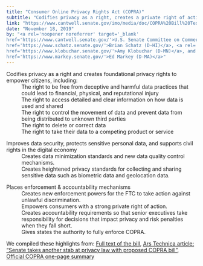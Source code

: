 ```yaml
---
title: "Consumer Online Privacy Rights Act (COPRA)"
subtitle: "Codifies privacy as a right, creates a private right of action to enforce privacy rights and enables platform enforcement and accountability"
link: "https://www.cantwell.senate.gov/imo/media/doc/COPRA%20Bill%20Text.pdf"
date: "November 18, 2019"
by: "<a rel='noopener noreferrer' target='_blank'
href='https://www.cantwell.senate.gov/'>U.S. Senate Committee on Commerce, Science, and Transportation Ranking Member Maria Cantwell (D-WA)</a> and fellow senior members Senators <a rel='noopener noreferrer' target='_blank'
href='https://www.schatz.senate.gov/'>Brian Schatz (D-HI)</a>, <a rel='noopener noreferrer' target='_blank'
href='https://www.klobuchar.senate.gov/'>Amy Klobuchar (D-MN)</a>, and <a rel='noopener noreferrer' target='_blank'
href='https://www.markey.senate.gov/'>Ed Markey (D-MA)</a>"
---
```


<dl>
  <dt>Codifies privacy as a right and creates foundational privacy rights to empower citizens, including:</dt>
  <dd>
    The right to be free from deceptive and harmful data practices that could lead to financial, physical, and reputational injury
  </dd>
  <dd>
    The right to access detailed and clear information on how data is used and shared
  </dd>
  <dd>
    The right to control the movement of data and prevent data from being distributed to unknown third parties
  </dd>
  <dd>
    The right to delete or correct data
  </dd>
  <dd>
    The right to take their data to a competing product or service
  </dd>
</dl>

<dl>
  <dt>Improves data security, protects sensitive personal data, and supports civil rights in the digital economy
  </dt>
  <dd>
    Creates data minimization standards and new data quality control mechanisms.
  </dd>
  <dd>
    Creates heightened privacy standards for collecting and sharing sensitive data such as biometric data and geolocation data.
  </dd>
</dl>

<dl>
  <dt>Places enforcement & accountability mechanisms</dt>
  <dd>
    Creates new enforcement powers for the FTC to take action against unlawful discrimination.
  </dd>
  <dd>
    Empowers consumers with a strong private right of action.
  </dd>
  <dd>
    Creates accountability requirements so that senior executives take responsibility for decisions that impact privacy and risk penalties when they fall short.
  </dd>
  <dd>
    Gives states the authority to fully enforce COPRA.
  </dd>
</dl>

We compiled these highlights from: <a rel="noopener noreferrer" target="_blank"
href="https://www.cantwell.senate.gov/imo/media/doc/COPRA%20Bill%20Text.pdf">Full text of the bill</a>, <a rel="noopener noreferrer" target="_blank"
href="https://arstechnica.com/tech-policy/2019/11/senate-takes-another-stab-at-privacy-law-with-proposed-copra-bill/">Ars Technica article: “Senate takes another stab at privacy law with proposed COPRA bill”</a>, <a rel="noopener noreferrer" target="_blank"
href="https://www.cantwell.senate.gov/imo/media/doc/COPRA%20One-Pager.pdf">Official COPRA one-page summary</a>
